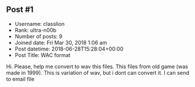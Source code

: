 ## Post #1
- Username: classlion
- Rank: ultra-n00b
- Number of posts: 9
- Joined date: Fri Mar 30, 2018 1:06 am
- Post datetime: 2018-06-28T15:28:04+00:00
- Post Title: WAC format

Hi. Please, help me convert to wav this files. This files from old game (was made in 1999). This is variation of wav, but i dont can convert it. I can send to email file
